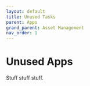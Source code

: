 ```yaml
---
layout: default
title: Unused Tasks
parent: Apps
grand_parent: Asset Management
nav_order: 1
---
```


# Unused Apps

Stuff stuff stuff.
